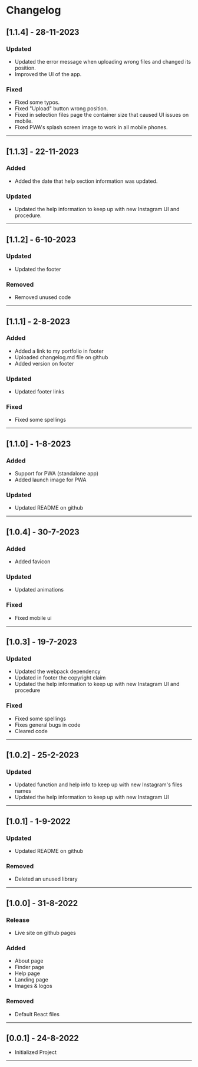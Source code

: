 # Changelog

## [1.1.4] - 28-11-2023

### Updated

- Updated the error message when uploading wrong files and changed its position.
- Improved the UI of the app.

### Fixed

- Fixed some typos.
- Fixed "Upload" button wrong position.
- Fixed in selection files page the container size that caused UI issues on mobile.
- Fixed PWA's splash screen image to work in all mobile phones.

---

## [1.1.3] - 22-11-2023

### Added

- Added the date that help section information was updated.

### Updated

- Updated the help information to keep up with new Instagram UI and procedure.

---

## [1.1.2] - 6-10-2023

### Updated

- Updated the footer

### Removed

- Removed unused code

---

## [1.1.1] - 2-8-2023

### Added

- Added a link to my portfolio in footer
- Uploaded changelog.md file on github
- Added version on footer

### Updated

- Updated footer links

### Fixed

- Fixed some spellings

---

## [1.1.0] - 1-8-2023

### Added

- Support for PWA (standalone app)
- Added launch image for PWA

### Updated

- Updated README on github

---

## [1.0.4] - 30-7-2023

### Added

- Added favicon

### Updated

- Updated animations

### Fixed

- Fixed mobile ui

---

## [1.0.3] - 19-7-2023

### Updated

- Updated the webpack dependency
- Updated in footer the copyright claim
- Updated the help information to keep up with new Instagram UI and procedure

### Fixed

- Fixed some spellings
- Fixes general bugs in code
- Cleared code

---

## [1.0.2] - 25-2-2023

### Updated

- Updated function and help info to keep up with new Instagram's files names
- Updated the help information to keep up with new Instagram UI

---

## [1.0.1] - 1-9-2022

### Updated

- Updated README on github

### Removed

- Deleted an unused library

---

## [1.0.0] - 31-8-2022

### Release

- Live site on github pages

### Added

- About page
- Finder page
- Help page
- Landing page
- Images & logos

### Removed

- Default React files

---

## [0.0.1] - 24-8-2022

- Initialized Project

---
